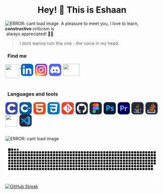 <h1 align="center">Hey! 👋 This is Eshaan </h1>

<p align="center">
  <img src="https://media.giphy.com/media/v1.Y2lkPTc5MGI3NjExZmVlZjNmMGQxZTU3NDgyMjU4Njg0ZWEwYzk3YjQ1Njc3ZmU3ODhhNiZjdD1n/E7qhaXjCoZmDsHKpTN/giphy.gif" align="left"
       alt="ERROR: cant load image"/> 
  
  <p align="top">
  &nbsp; A pleasure to meet you, I love to learn,  <b> constructive </b> criticism is </br>
   &nbsp;always appreciated!&nbsp;🚀🤘 
    
 > &nbsp; I dont wanna ruin this one - the voice in my head.
  
 
 ###  &nbsp; Find me 
<div>  
    <a href="https://www.codechef.com/users/weshaan108" target="_blank"><img src="https://gitgud.io/uploads/-/system/group/avatar/12294/cc.png" hspace="1" vspace="2" height="45" width="45" align="top" target="_blank">
      </a> 
    <a href="https://www.linkedin.com/in/weshaan-3b9460265/"  target="_blank"><img src="https://raw.githubusercontent.com/tandpfun/skill-icons/59059d9d1a2c092696dc66e00931cc1181a4ce1f/icons/LinkedIn.svg" hspace="1" vspace="0" height="40" width="40" align="top" target="_blank"></a> 
  <a href="https://www.instagram.com/_weshaan_/" target="_blank"><img src="https://raw.githubusercontent.com/tandpfun/skill-icons/59059d9d1a2c092696dc66e00931cc1181a4ce1f/icons/Instagram.svg" hspace="1" vspace="0" height="40" width="40" align="top" target="_blank"></a>
 <a href = "https://discord.com/users/1018369685386960948"><img src="https://raw.githubusercontent.com/tandpfun/skill-icons/59059d9d1a2c092696dc66e00931cc1181a4ce1f/icons/Discord.svg" hspace="1" vspace="0" height="40" width="40" align="top" target="_blank"></a>
  <a href = "mailto: weshaan108@gmail.com"><img src="https://mailmeteor.com/logos/assets/PNG/Gmail_Logo_512px.png" hspace="1" vspace="0" height="40" width="54" align="top" target="_blank"></a>
</br></br>
</div>

  ### &nbsp; Languages and tools
  <div> 
 <a href="https://g.co/kgs/PAboKt" target="_blank"><img src="https://raw.githubusercontent.com/tandpfun/skill-icons/59059d9d1a2c092696dc66e00931cc1181a4ce1f/icons/C.svg" hspace="1" vspace="0" height="40" width="40" align="top" target="_blank"></a>
  <a href="https://g.co/kgs/HHEBAH" target="_blank"><img src="https://raw.githubusercontent.com/tandpfun/skill-icons/59059d9d1a2c092696dc66e00931cc1181a4ce1f/icons/CPP.svg" hspace="1" vspace="0" height="40" width="40" align="top" target="_blank"></a>
    <a href="https://g.co/kgs/MTt2iV" target="_blank"><img src="https://raw.githubusercontent.com/tandpfun/skill-icons/59059d9d1a2c092696dc66e00931cc1181a4ce1f/icons/HTML.svg" hspace="1" vspace="0" height="40" width="40" align="top" target="_blank"></a>
  <a href="https://g.co/kgs/sE4xXb" target="_blank"><img src="https://raw.githubusercontent.com/tandpfun/skill-icons/59059d9d1a2c092696dc66e00931cc1181a4ce1f/icons/CSS.svg" hspace="1" vspace="0" height="40" width="40" align="top" target="_blank"></a>
  <a href="https://git-scm.com/" target="_blank"><img src="https://raw.githubusercontent.com/tandpfun/skill-icons/59059d9d1a2c092696dc66e00931cc1181a4ce1f/icons/Git.svg" hspace="1" vspace="0" height="40" width="40" align="top" target="_blank"></a>
  <a href="https://github.com/weshaan" target="_blank"><img src="https://raw.githubusercontent.com/tandpfun/skill-icons/59059d9d1a2c092696dc66e00931cc1181a4ce1f/icons/Github-Dark.svg" hspace="1" vspace="0" height="40" width="40" align="top" target="_blank"></a>
  <a href="https://www.figma.com/" target="_blank"><img src="https://raw.githubusercontent.com/tandpfun/skill-icons/59059d9d1a2c092696dc66e00931cc1181a4ce1f/icons/Figma-Dark.svg" hspace="1" vspace="0" height="40" width="40" align="top" target="_blank"></a>
  <a href="https://www.adobe.com/in/products/photoshop.html" target="_blank"><img src="https://raw.githubusercontent.com/tandpfun/skill-icons/59059d9d1a2c092696dc66e00931cc1181a4ce1f/icons/Photoshop.svg" hspace="1" vspace="0" height="40" width="40" align="top" target="_blank"></a>
  <a href="https://www.adobe.com/products/premiere.html" target="_blank"><img src="https://raw.githubusercontent.com/tandpfun/skill-icons/59059d9d1a2c092696dc66e00931cc1181a4ce1f/icons/Premiere.svg" hspace="1" vspace="0" height="40" width="40" align="top" target="_blank"></a>
  <a href="https://www.java.com/en/" target="_blank"><img src="https://raw.githubusercontent.com/tandpfun/skill-icons/59059d9d1a2c092696dc66e00931cc1181a4ce1f/icons/Java-Dark.svg" hspace="1" vspace="0" height="40" width="40" align="top" target="_blank"></a>
  <a href="https://stackoverflow.com/" target="_blank"><img src="https://raw.githubusercontent.com/tandpfun/skill-icons/59059d9d1a2c092696dc66e00931cc1181a4ce1f/icons/StackOverflow-Dark.svg" hspace="1" vspace="0" height="40" width="40" align="top" target="_blank"></a>
  <a href="https://chat.openai.com/chat" target="_blank"><img src="https://www.kopykitab.com/blog/wp-content/uploads/2023/02/chat-gpt-logo.jpg" hspace="1" vspace="0" height="40" width="40" align="top" target="_blank"></a>
  <a href="https://g.co/kgs/pEkBvp" target="_blank"><img src="https://raw.githubusercontent.com/tandpfun/skill-icons/59059d9d1a2c092696dc66e00931cc1181a4ce1f/icons/VSCode-Dark.svg" hspace="1" vspace="0" height="40" width="40" align="top" target="_blank"></a>

 <!--! <a href="" target="_blank"><img src="" height="50" width="50" align="top" target="_blank"></a>--->
    
  </div></br>
<!--![ERROR: cant load image](https://media.giphy.com/media/ycnZqQLGjv8ie7soSH/giphy.gif)--->
<!--![ERROR: cant load image](https://media.giphy.com/media/Ll22OhMLAlVDb8UQWe/giphy.gif =250x250)--->
<p align="top">
<img src="https://media.giphy.com/media/Ll22OhMLAlVDb8UQWe/giphy.gif" alt="ERROR: cant load image" hspace="1" vspace="0" width="150" height="150"/>
</p>



<div>

  <picture>
  <source media="(prefers-color-scheme: dark)" srcset="https://github.com/Platane/Platane/blob/output/github-contribution-grid-snake-dark.svg" />
  <source media="(prefers-color-scheme: light)" srcset="https://github.com/Platane/Platane/blob/output/github-contribution-grid-snake.svg" />
  <img alt="github-snake" src="https://github.com/Platane/Platane/blob/output/github-contribution-grid-snake-dark.svg" />
</picture>
  
</div>
<div>

  [![GitHub Streak](https://streak-stats.demolab.com?user=weshaan&theme=tokyonight_duo&hide_border=true)](https://git.io/streak-stats)
  
</div>
<!---
weshaan/weshaan is a ✨ special ✨ repository because its `README.md` (this file) appears on your GitHub profile.
You can click the Preview link to take a look at your changes.
--->
